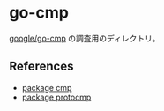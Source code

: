 # go-cmp

[google/go-cmp](https://github.com/google/go-cmp) の調査用のディレクトリ。


## References

* [package cmp](https://pkg.go.dev/github.com/google/go-cmp/cmp?tab=doc)
* [package protocmp](https://pkg.go.dev/google.golang.org/protobuf/testing/protocmp?tab=doc)